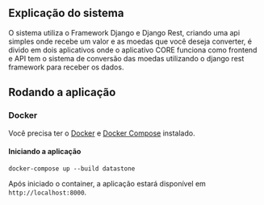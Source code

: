 ## Explicação do sistema

O sistema utiliza o Framework Django e Django Rest, criando uma api simples onde recebe um valor e as moedas que você deseja converter, é divido em dois aplicativos onde o aplicativo CORE funciona como frontend e API tem o sistema de conversão das moedas utilizando o django rest framework para receber os dados.

## Rodando a aplicação

### Docker

Você precisa ter o [Docker](https://docs.docker.com/engine/install/) e [Docker Compose](https://docs.docker.com/compose/install/) instalado.

#### Iniciando a aplicação

```
docker-compose up --build datastone
```

Após iniciado o container, a aplicação estará disponível em `http://localhost:8000`.
